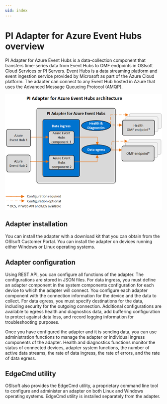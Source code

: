```yaml
---
uid: index
---
```


# PI Adapter for Azure Event Hubs overview

PI Adapter for Azure Event Hubs is a data-collection component that transfers time-series data from Event Hubs to OMF endpoints in OSIsoft Cloud Services or PI Servers. Event Hubs is a data streaming platform and event ingestion service provided by Microsoft as part of the Azure Cloud platform. The adapter can connect to any Event Hub hosted in Azure that uses the Advanced Message Queueing Protocol (AMQP).

![PI Adapter for Azure Event Hubs architecture](images/pi-adapter-for-azure-event-hubs-architecture-diagram.png)

## Adapter installation

You can install the adapter with a download kit that you can obtain from the OSIsoft Customer Portal. You can install the adapter on devices running either Windows or Linux operating systems.

## Adapter configuration

Using REST API, you can configure all functions of the adapter. The configurations are stored in JSON files. For data ingress, you must define an adapter component in the system components configuration for each device to which the adapter will connect. You configure each adapter component with the connection information for the device and the data to collect. For data egress, you must specify destinations for the data, including security for the outgoing connection. Additional configurations are available to egress health and diagnostics data, add buffering configuration to protect against data loss, and record logging information for troubleshooting purposes.

Once you have configured the adapter and it is sending data, you can use administration functions to manage the adapter or individual ingress components of the adapter. Health and diagnostics functions monitor the status of connected devices, adapter system functions, the number of active data streams, the rate of data ingress, the rate of errors, and the rate of data egress.

## EdgeCmd utility

OSIsoft also provides the EdgeCmd utility, a proprietary command line tool to configure and administer an adapter on both Linux and Windows operating systems. EdgeCmd utility is installed separately from the adapter.
